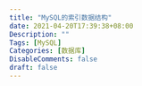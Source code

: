 ```yaml
---
title: "MySQL的索引数据结构"
date: 2021-04-20T17:39:38+08:00
Description: ""
Tags: [MySQL]
Categories: [数据库]
DisableComments: false
draft: false
---
```


